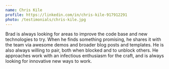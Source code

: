 ```yaml
---
name: Chris Kile
profile: https://linkedin.com/in/chris-kile-917912291
photo: /testimonials/chris-kile.jpg
---
```


Brad is always looking for areas to improve the code base and new technologies to try. When he finds something promising, he shares it with the team via awesome demos and broader blog posts and templates. He is also always willing to pair, both when blocked and to unblock others. He approaches work with an infectious enthusiasm for the craft, and is always looking for innovative new ways to work.
